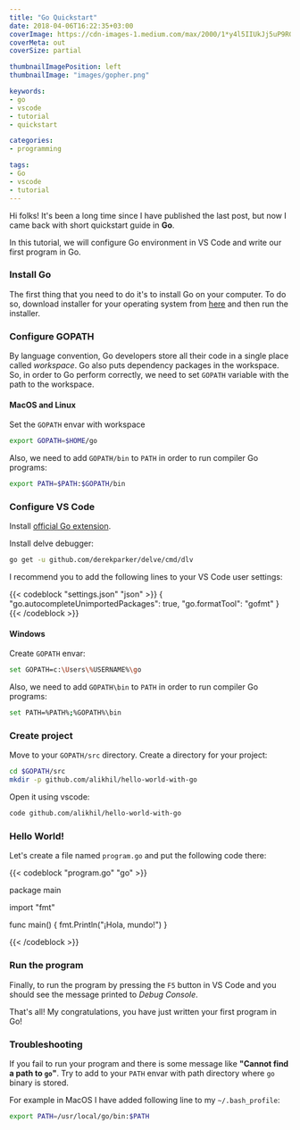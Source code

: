 ```yaml
---
title: "Go Quickstart"
date: 2018-04-06T16:22:35+03:00
coverImage: https://cdn-images-1.medium.com/max/2000/1*y4l5IIUkJj5uP9RGM8U-Fg.png # "/images/golang.png" 
coverMeta: out
coverSize: partial

thumbnailImagePosition: left
thumbnailImage: "images/gopher.png"

keywords:
- go
- vscode
- tutorial
- quickstart

categories:
- programming

tags:
- Go
- vscode
- tutorial
---
```


Hi folks! 
It's been a long time since I have published the last post, but now I came back with short quickstart guide in **Go**.

In this tutorial, we will configure Go environment in VS Code and write our first program in Go.

<!--more-->

### Install Go

The first thing that you need to do it's to install Go on your computer. To do so, download installer for your operating system from  [here](https://golang.org/dl/) and then run the installer.


### Configure GOPATH

By language convention, Go developers store all their code in a single place called *workspace*. Go also puts dependency packages in the workspace. So, in order to Go perform correctly, we need to set `GOPATH` variable with the path to the workspace. 

#### MacOS and Linux

Set the `GOPATH` envar with workspace

```bash
export GOPATH=$HOME/go
```

Also, we need to add `GOPATH/bin` to `PATH` in order to run compiler Go programs:

```bash
export PATH=$PATH:$GOPATH/bin
```

### Configure VS Code

Install [official Go extension](https://github.com/Microsoft/vscode-go).

Install delve debugger:

```bash
go get -u github.com/derekparker/delve/cmd/dlv
```

I recommend you to add the following lines to your VS Code user settings:

{{< codeblock "settings.json" "json" >}}
{
    "go.autocompleteUnimportedPackages": true,
    "go.formatTool": "gofmt"
}
{{< /codeblock >}}


#### Windows

Create `GOPATH` envar:

```sh
set GOPATH=c:\Users\%USERNAME%\go
```

Also, we need to add `GOPATH\bin` to `PATH` in order to run compiler Go programs:

```sh
set PATH=%PATH%;%GOPATH%\bin
```

### Create project

Move to your `GOPATH/src` directory. Create a directory for your project:

```bash
cd $GOPATH/src
mkdir -p github.com/alikhil/hello-world-with-go
```

Open it using vscode:

```bash
code github.com/alikhil/hello-world-with-go
```

### Hello World!

Let's create a file named `program.go` and put the following code there:


{{< codeblock "program.go" "go" >}}

package main

import "fmt"

func main() {
    fmt.Println("¡Hola, mundo!")
}

{{< /codeblock >}}


### Run the program

Finally, to run the program by pressing the `F5` button in VS Code and you should see the message printed to *Debug Console*.

That's all! My congratulations, you have just written your first program in Go! 

### Troubleshooting

If you fail to run your program and there is some message like **"Cannot find a path to `go`"**.
Try to add to your `PATH` envar with path directory where `go` binary is stored.

For example in MacOS I have added following line to my `~/.bash_profile`:

```bash
export PATH=/usr/local/go/bin:$PATH
```